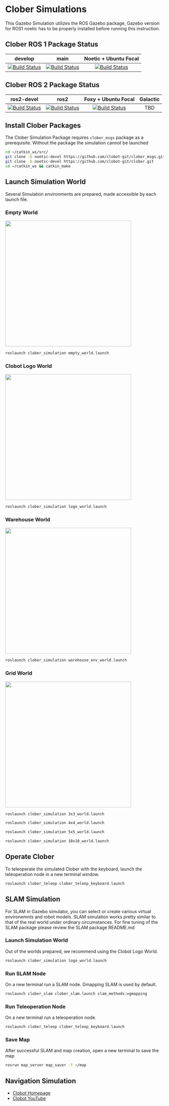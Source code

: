 # Clober Simulations
This Gazebo Simulation utilizes the ROS Gazebo package, Gazebo version for ROS1 noetic has to be properly installed before running this instruction.

## Clober ROS 1 Package Status
|develop|main|Noetic + Ubuntu Focal|
|:---:|:---:|:---:|
|[![Build Status](https://travis-ci.com/clobot-git/clober.svg?branch=main)](https://travis-ci.com/clobot-git/clober)|[![Build Status](https://travis-ci.com/clobot-git/clober.svg?branch=main)](https://travis-ci.com/clobot-git/clober)|[![Build Status](https://travis-ci.com/clobot-git/clober.svg?branch=noetic-devel)](https://travis-ci.com/clobot-git/clober)|

## Clober ROS 2 Package Status
|ros2-devel|ros2|Foxy + Ubuntu Focal|Galactic|
|:---:|:---:|:---:|:---:|
|[![Build Status](https://travis-ci.com/clobot-git/clober.svg?branch=main)](https://travis-ci.com/clobot-git/clober)|[![Build Status](https://travis-ci.com/clobot-git/clober.svg?branch=main)](https://travis-ci.com/clobot-git/clober)|[![Build Status](https://travis-ci.com/clobot-git/clober.svg?branch=foxy-devel)](https://travis-ci.com/clobot-git/clober)| TBD |

## Install Clober Packages
The Clober Simulation Package requires `clober_msgs` package as a prerequisite. Without the package the simulation cannot be launched
```bash
cd ~/catkin_ws/src/
git clone -b noetic-devel https://github.com/clobot-git/clober_msgs.git
git clone -b noetic-devel https://github.com/clobot-git/clober.git
cd ~/catkin_ws && catkin_make
```

## Launch Simulation World
Several Simulation environments are prepared, made accessible by each launch file.

### Empty World
<img src="https://github.com/clobot-git/testrobot/blob/noetic-devel/images/empty_world.png" width="400">

```bash
roslaunch clober_simulation empty_world.launch
```

### Clobot Logo World
<img src="https://github.com/clobot-git/testrobot/blob/noetic-devel/images/logo_world.png" width="400">

```bash
roslaunch clober_simulation logo_world.launch
```

### Warehouse World
<img src="https://github.com/clobot-git/testrobot/blob/noetic-devel/images/warehouse_world.png" width="400">

```bash
roslaunch clober_simulation warehouse_env_world.launch
```

### Grid World
<img src="https://github.com/clobot-git/testrobot/blob/noetic-devel/images/grid_world.png" width="400">

```bash
roslaunch clober_simulation 3x3_world.launch
```
```bash
roslaunch clober_simulation 4x4_world.launch
```
```bash
roslaunch clober_simulation 5x5_world.launch
```
```bash
roslaunch clober_simulation 10x10_world.launch
```


## Operate Clober
To teleoperate the simulated Clober with the keyboard, launch the teleoperation node in a new terminal window.
```bash
roslaunch clober_teleop clober_teleop_keyboard.launch
```


## SLAM Simulation
For SLAM in Gazebo simulator, you can select or create various virtual environemnts and robot models. SLAM simulation works pretty similar to that of the real world under ordinary circumstances.
For fine tuning of the SLAM package please review the SLAM package README.md

### Launch Simulation World
Out of the worlds prepared, we recommend using the Clobot Logo World.
```bash
roslaunch clober_simulation logo_world.launch
``` 

### Run SLAM Node
On a new terminal run a SLAM node. Gmapping SLAM is used by default.
```bash
roslaunch clober_slam clober_slam.launch slam_methods:=gmapping
```

### Run Teleoperation Node
On a new terminal run a teleoperation node.
```bash
roslaunch clober_teleop clober_teleop_keyboard.launch
```

### Save Map
After successful SLAM and map creation, open a new terminal to save the map
```bash
rosrun map_server map_saver -f ~/map
```


## Navigation Simulation
- [ Clobot Homepage ](https://www.clobot.co.kr/)
- [ Clobot YouTube ](https://www.youtube.com/channel/UCau5FLJpMxhvW-IHZ8c8qKQ/featured/)

